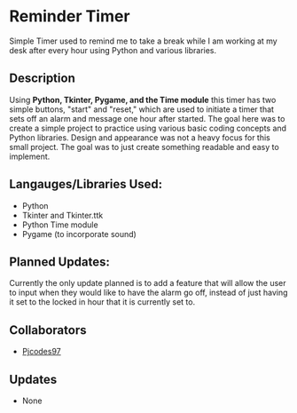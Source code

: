 # Reminder Timer
 Simple Timer used to remind me to take a break while I am working at my desk after every hour using Python and various libraries.

 ## Description
Using **Python, Tkinter, Pygame, and the Time module** this timer has two simple buttons, "start" and "reset," which are used to initiate a timer that sets off an alarm and message one hour after started. 
The goal here was to create a simple project to practice using various basic coding concepts and Python libraries. Design and appearance was not a heavy focus for this small project. The goal was to just create something readable and easy to implement.

## Langauges/Libraries Used:
* Python
* Tkinter and Tkinter.ttk
* Python Time module
* Pygame (to incorporate sound)

## Planned Updates:
Currently the only update planned is to add a feature that will allow the user to input when they would like to have the alarm go off, instead of just having it set to the locked in hour that it is currently set to.

## Collaborators
- [Pjcodes97](https://github.com/Pjcodes97)

## Updates
- None